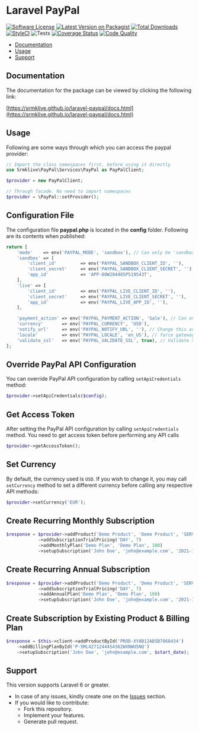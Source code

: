 # Laravel PayPal

[![Software License](https://img.shields.io/badge/license-MIT-brightgreen.svg?style=flat-square)](LICENSE.md)
[![Latest Version on Packagist](https://img.shields.io/packagist/v/srmklive/paypal.svg?style=flat-square)](https://packagist.org/packages/srmklive/paypal)
[![Total Downloads](https://img.shields.io/packagist/dt/srmklive/paypal.svg?style=flat-square)](https://packagist.org/packages/srmklive/paypal)
[![StyleCI](https://github.styleci.io/repos/43671533/shield?branch=v2.0)](https://github.styleci.io/repos/43671533?branch=v2.0)
![Tests](https://github.com/srmklive/laravel-paypal/workflows/TestsV3/badge.svg)
[![Coverage Status](https://coveralls.io/repos/github/srmklive/laravel-paypal/badge.svg?branch=v3.0)](https://coveralls.io/github/srmklive/laravel-paypal?branch=v3.0)
[![Code Quality](https://scrutinizer-ci.com/g/srmklive/laravel-paypal/badges/quality-score.png?b=v3.0)](https://scrutinizer-ci.com/g/srmklive/laravel-paypal/?branch=v3.0)

- [Documentation](#introduction)
- [Usage](#usage)
- [Support](#support)

    
<a name="introduction"></a>
## Documentation

The documentation for the package can be viewed by clicking the following link:

[https://srmklive.github.io/laravel-paypal/docs.html](https://srmklive.github.io/laravel-paypal/docs.html)

<a name="usage"></a>
## Usage

Following are some ways through which you can access the paypal provider:

```php
// Import the class namespaces first, before using it directly
use Srmklive\PayPal\Services\PayPal as PayPalClient;

$provider = new PayPalClient;

// Through facade. No need to import namespaces
$provider = \PayPal::setProvider();
```

<a name="usage-paypal-api-configuration"></a>
## Configuration File

The configuration file **paypal.php** is located in the **config** folder. Following are its contents when published:

```php
return [
    'mode'    => env('PAYPAL_MODE', 'sandbox'), // Can only be 'sandbox' Or 'live'. If empty or invalid, 'live' will be used.
    'sandbox' => [
        'client_id'         => env('PAYPAL_SANDBOX_CLIENT_ID', ''),
        'client_secret'     => env('PAYPAL_SANDBOX_CLIENT_SECRET', ''),
        'app_id'            => 'APP-80W284485P519543T',
    ],
    'live' => [
        'client_id'         => env('PAYPAL_LIVE_CLIENT_ID', ''),
        'client_secret'     => env('PAYPAL_LIVE_CLIENT_SECRET', ''),
        'app_id'            => env('PAYPAL_LIVE_APP_ID', ''),
    ],

    'payment_action' => env('PAYPAL_PAYMENT_ACTION', 'Sale'), // Can only be 'Sale', 'Authorization' or 'Order'
    'currency'       => env('PAYPAL_CURRENCY', 'USD'),
    'notify_url'     => env('PAYPAL_NOTIFY_URL', ''), // Change this accordingly for your application.
    'locale'         => env('PAYPAL_LOCALE', 'en_US'), // force gateway language  i.e. it_IT, es_ES, en_US ... (for express checkout only)
    'validate_ssl'   => env('PAYPAL_VALIDATE_SSL', true), // Validate SSL when creating api client.
];
```

## Override PayPal API Configuration

You can override PayPal API configuration by calling `setApiCredentials` method:

```php
$provider->setApiCredentials($config);
```


<a name="usage-paypal-get-access-token"></a>
## Get Access Token

After setting the PayPal API configuration by calling `setApiCredentials` method. You need to get access token before performing any API calls

```php
$provider->getAccessToken();
```


<a name="usage-currency"></a>
## Set Currency

By default, the currency used is `USD`. If you wish to change it, you may call `setCurrency` method to set a different currency before calling any respective API methods:

```php
$provider->setCurrency('EUR');
```

## Create Recurring Monthly Subscription

```php
$response = $provider->addProduct('Demo Product', 'Demo Product', 'SERVICE', 'SOFTWARE')
            ->addSubscriptionTrialPricing('DAY', 7)
            ->addMonthlyPlan('Demo Plan', 'Demo Plan', 100)
            ->setupSubscription('John Doe', 'john@example.com', '2021-12-10') ;
```

## Create Recurring Annual Subscription

```php
$response = $provider->addProduct('Demo Product', 'Demo Product', 'SERVICE', 'SOFTWARE')
            ->addSubscriptionTrialPricing('DAY', 7)
            ->addAnnualPlan('Demo Plan', 'Demo Plan', 100)
            ->setupSubscription('John Doe', 'john@example.com', '2021-12-10') ;
```

## Create Subscription by Existing Product & Billing Plan

```php
$response = $this->client->addProductById('PROD-XYAB12ABSB7868434')
    ->addBillingPlanById('P-5ML4271244454362WXNWU5NQ')
    ->setupSubscription('John Doe', 'john@example.com', $start_date);
```

<a name="support"></a>
## Support

This version supports Laravel 6 or greater.
* In case of any issues, kindly create one on the [Issues](https://github.com/srmklive/laravel-paypal/issues) section.
* If you would like to contribute:
  * Fork this repository.
  * Implement your features.
  * Generate pull request.
 
